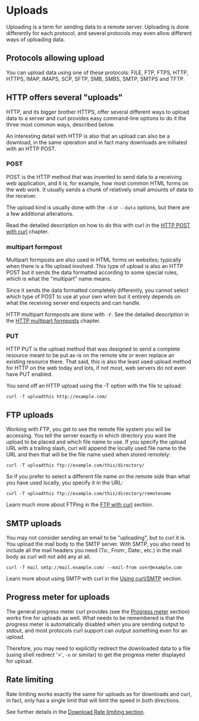 # Uploads

Uploading is a term for sending data to a remote server. Uploading is done
differently for each protocol, and several protocols may even allow different
ways of uploading data.

## Protocols allowing upload

You can upload data using one of these protocols: FILE, FTP, FTPS, HTTP,
HTTPS, IMAP, IMAPS, SCP, SFTP, SMB, SMBS, SMTP, SMTPS and TFTP.

## HTTP offers several "uploads"

HTTP, and its bigger brother HTTPS, offer several different ways to upload
data to a server and curl provides easy command-line options to do it the
three most common ways, described below.

An interesting detail with HTTP is also that an upload can also be a download,
in the same operation and in fact many downloads are initiated with an HTTP
POST.

### POST

POST is the HTTP method that was invented to send data to a receiving web
application, and it is, for example, how most common HTML forms on the web
work. It usually sends a chunk of relatively small amounts of data to the
receiver.

The upload kind is usually done with the `-d` or `--data` options, but there
are a few additional alterations.

Read the detailed description on how to do this with curl in the [HTTP POST
with curl](../http/post.md) chapter.

### multipart formpost

Multipart formposts are also used in HTML forms on websites; typically when
there is a file upload involved. This type of upload is also an HTTP POST but
it sends the data formatted according to some special rules, which is what the
"multipart" name means.

Since it sends the data formatted completely differently, you cannot select
which type of POST to use at your own whim but it entirely depends on what the
receiving server end expects and can handle.

HTTP multipart formposts are done with `-F`. See the detailed description in
the [HTTP multipart formposts](../http/multipart.md) chapter.

### PUT

HTTP PUT is the upload method that was designed to send a complete resource
meant to be put as-is on the remote site or even replace an existing resource
there. That said, this is also the least used upload method for HTTP on the
web today and lots, if not most, web servers do not even have PUT enabled.

You send off an HTTP upload using the -T option with the file to upload:

    curl -T uploadthis http://example.com/

## FTP uploads

Working with FTP, you get to see the remote file system you will be accessing.
You tell the server exactly in which directory you want the upload to be
placed and which file name to use. If you specify the upload URL with a
trailing slash, curl will append the locally used file name to the URL and
then that will be the file name used when stored remotely:

    curl -T uploadthis ftp://example.com/this/directory/

So if you prefer to select a different file name on the remote side than what
you have used locally, you specify it in the URL:

    curl -T uploadthis ftp://example.com/this/directory/remotename

Learn much more about FTPing in the [FTP with curl](../ftp.md) section.

## SMTP uploads

You may not consider sending an email to be "uploading", but to curl it is.
You upload the mail body to the SMTP server. With SMTP, you also need to
include all the mail headers you need (To:, From:, Date:, etc.) in the mail
body as curl will not add any at all.

    curl -T mail smtp://mail.example.com/ --mail-from user@example.com

Learn more about using SMTP with curl in the [Using
curl/SMTP](smtp.md) section.

## Progress meter for uploads

The general progress meter curl provides (see the [Progress
meter](../cmdline/progressmeter.md) section) works fine for uploads as well.
What needs to be remembered is that the progress meter is automatically
disabled when you are sending output to stdout, and most protocols curl
support can output something even for an upload.

Therefore, you may need to explicitly redirect the downloaded data to a file
(using shell redirect '>', `-o` or similar) to get the progress meter
displayed for upload.

## Rate limiting

Rate limiting works exactly the same for uploads as for downloads and curl, in
fact, only has a single limit that will limit the speed in both directions.

See further details in the [Download Rate limiting
section](downloads/rate-limiting.md).
